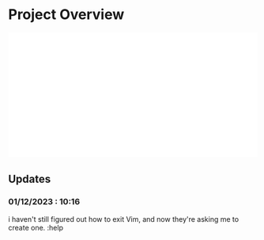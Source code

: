 # Project Overview
![header.svg](header.svg)
## Updates
### 01/12/2023 : 10:16
i haven't still figured out how to exit Vim, and now they're asking me to create one. :help<enter>
